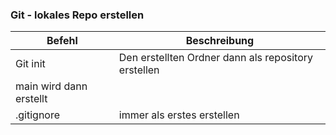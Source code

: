 ### Git - lokales Repo erstellen

| Befehl                  | Beschreibung                                        |
| ----------------------- | --------------------------------------------------- |
| Git init                | Den erstellten Ordner dann als repository erstellen |
| main wird dann erstellt |
| .gitignore              | immer als erstes erstellen                          |
